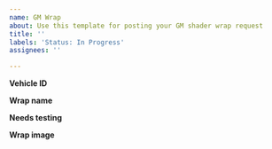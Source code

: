 ```yaml
---
name: GM Wrap
about: Use this template for posting your GM shader wrap request
title: ''
labels: 'Status: In Progress'
assignees: ''

---
```


**Vehicle ID**
<!-- You can get the ID from https://wiki.multitheftauto.com/wiki/Vehicle_IDs -->

**Wrap name**
<!-- Wrap name will be 'gang_' followed by the initials of the organization name, i.e 'gang_fbi' or 'gang_aa' -->

**Needs testing**
<!-- State 'yes' or 'no' if the wrap needs to be tested or not -->

**Wrap image**
<!-- Attach the file here, do not use 3rd party image hosts. File extension must be .PNG using 512x512 or 256x256 dimensions -->
